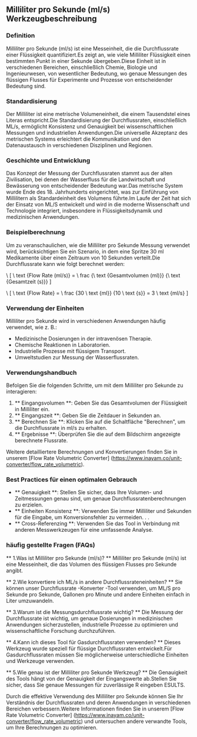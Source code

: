 ## Milliliter pro Sekunde (ml/s) Werkzeugbeschreibung

### Definition
Milliliter pro Sekunde (ml/s) ist eine Messeinheit, die die Durchflussrate einer Flüssigkeit quantifiziert.Es zeigt an, wie viele Milliliter Flüssigkeit einen bestimmten Punkt in einer Sekunde übergeben.Diese Einheit ist in verschiedenen Bereichen, einschließlich Chemie, Biologie und Ingenieurwesen, von wesentlicher Bedeutung, wo genaue Messungen des flüssigen Flusses für Experimente und Prozesse von entscheidender Bedeutung sind.

### Standardisierung
Der Milliliter ist eine metrische Volumeneinheit, die einem Tausendstel eines Literas entspricht.Die Standardisierung der Durchflussraten, einschließlich ML/s, ermöglicht Konsistenz und Genauigkeit bei wissenschaftlichen Messungen und industriellen Anwendungen.Die universelle Akzeptanz des metrischen Systems erleichtert die Kommunikation und den Datenaustausch in verschiedenen Disziplinen und Regionen.

### Geschichte und Entwicklung
Das Konzept der Messung der Durchflussraten stammt aus der alten Zivilisation, bei denen der Wasserfluss für die Landwirtschaft und Bewässerung von entscheidender Bedeutung war.Das metrische System wurde Ende des 18. Jahrhunderts eingerichtet, was zur Einführung von Millilitern als Standardeinheit des Volumens führte.Im Laufe der Zeit hat sich der Einsatz von ML/S entwickelt und wird in die moderne Wissenschaft und Technologie integriert, insbesondere in Flüssigkeitsdynamik und medizinischen Anwendungen.

### Beispielberechnung
Um zu veranschaulichen, wie die Milliliter pro Sekunde Messung verwendet wird, berücksichtigen Sie ein Szenario, in dem eine Spritze 30 ml Medikamente über einen Zeitraum von 10 Sekunden verteilt.Die Durchflussrate kann wie folgt berechnet werden:

\ [
\ text {Flow Rate (ml/s)} = \ frac {\ text {Gesamtvolumen (ml)}} {\ text {Gesamtzeit (s)}}
\]

\ [
\ text {Flow Rate} = \ frac {30 \ text {ml}} {10 \ text {s}} = 3 \ text {ml/s}
\]

### Verwendung der Einheiten
Milliliter pro Sekunde wird in verschiedenen Anwendungen häufig verwendet, wie z. B.:
- Medizinische Dosierungen in der intravenösen Therapie.
- Chemische Reaktionen in Laboratorien.
- Industrielle Prozesse mit flüssigem Transport.
- Umweltstudien zur Messung der Wasserflussraten.

### Verwendungshandbuch
Befolgen Sie die folgenden Schritte, um mit dem Milliliter pro Sekunde zu interagieren:
1. ** Eingangsvolumen **: Geben Sie das Gesamtvolumen der Flüssigkeit in Milliliter ein.
2. ** Eingangszeit **: Geben Sie die Zeitdauer in Sekunden an.
3. ** Berechnen Sie **: Klicken Sie auf die Schaltfläche "Berechnen", um die Durchflussrate in ml/s zu erhalten.
4. ** Ergebnisse **: Überprüfen Sie die auf dem Bildschirm angezeigte berechnete Flussrate.

Weitere detailliertere Berechnungen und Konvertierungen finden Sie in unserem [Flow Rate Volumetric Converter] (https://www.inayam.co/unit-converter/flow_rate_volumetric).

### Best Practices für einen optimalen Gebrauch
- ** Genauigkeit **: Stellen Sie sicher, dass Ihre Volumen- und Zeitmessungen genau sind, um genaue Durchflussratenberechnungen zu erzielen.
- ** Einheiten Konsistenz **: Verwenden Sie immer Milliliter und Sekunden für die Eingabe, um Konversionsfehler zu vermeiden.
.
.
- ** Cross-Referenzing **: Verwenden Sie das Tool in Verbindung mit anderen Messwerkzeugen für eine umfassende Analyse.

### häufig gestellte Fragen (FAQs)

** 1.Was ist Milliliter pro Sekunde (ml/s)? **
Milliliter pro Sekunde (ml/s) ist eine Messeinheit, die das Volumen des flüssigen Flusses pro Sekunde angibt.

** 2.Wie konvertiere ich ML/s in andere Durchflussrateneinheiten? **
Sie können unser Durchflussrate -Konverter -Tool verwenden, um ML/S pro Sekunde pro Sekunde, Gallonen pro Minute und andere Einheiten einfach in Liter umzuwandeln.

** 3.Warum ist die Messungsdurchflussrate wichtig? **
Die Messung der Durchflussrate ist wichtig, um genaue Dosierungen in medizinischen Anwendungen sicherzustellen, industrielle Prozesse zu optimieren und wissenschaftliche Forschung durchzuführen.

** 4.Kann ich dieses Tool für Gasdurchflussraten verwenden? **
Dieses Werkzeug wurde speziell für flüssige Durchflussraten entwickelt.Für Gasdurchflussraten müssen Sie möglicherweise unterschiedliche Einheiten und Werkzeuge verwenden.

** 5.Wie genau ist der Milliliter pro Sekunde Werkzeug? **
Die Genauigkeit des Tools hängt von der Genauigkeit der Eingangswerte ab.Stellen Sie sicher, dass Sie genaue Messungen für zuverlässige R eingeben ESULTS.

Durch die effektive Verwendung des Milliliter pro Sekunde können Sie Ihr Verständnis der Durchflussraten und deren Anwendungen in verschiedenen Bereichen verbessern.Weitere Informationen finden Sie in unserem [Flow Rate Volumetric Converter] (https://www.inayam.co/unit-converter/flow_rate_volumetric) und untersuchen andere verwandte Tools, um Ihre Berechnungen zu optimieren.